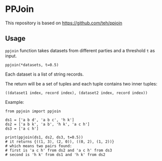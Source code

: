 # PPJoin

This repository is based on https://github.com/teh/ppjoin

## Usage

`ppjoin` function takes datasets from different parties and a threshold `t` as input.

```
ppjoin(*datasets, t=0.5)
```

Each dataset is a list of string records.

The return will be a set of tuples and each tuple contains two inner tuples:

```
((dataset1 index, record index), (dataset2 index, record index))
```

Example:

```
from ppjoin import ppjoin

ds1 = ['a b d', 'a b c', 'h k']
ds2 = ['a b k', 'a b', 'h k', 'a c h']
ds3 = ['a c h']

print(ppjoin(ds1, ds2, ds3, t=0.5))
# it returns {((1, 3), (2, 0)), ((0, 2), (1, 2))}
# which means two pairs found:
# first is 'a c h' from ds2 and 'a c h' from ds3
# second is 'h k' from ds1 and 'h k' from ds2
```